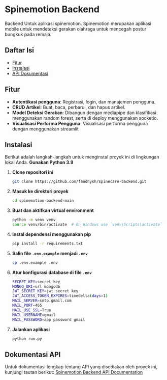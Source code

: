 # Spinemotion Backend

Backend Untuk aplikasi spinemotion. Spinemotion merupakan aplikasi mobile untuk mendeteksi gerakan olahraga untuk mencegah postur bungkuk pada remaja.

## Daftar Isi

- [Fitur](#fitur)
- [Instalasi](#instalasi)
- [API Dokumentasi](#api-dokumentasi)

## Fitur

- **Autentikasi pengguna**: Registrasi, login, dan manajemen pengguna.
- **CRUD Artikel**: Buat, baca, perbarui, dan hapus artikel.
- **Model Deteksi Gerakan**: Dibangun dengan mediapipe dan klasifikasi menggunakan random forest, serta di deploy menggunakan socketio.
- **Visualisasi Performa Pengguna**: Visualisasi performa pengguna dengan menggunakan streamlit

## Instalasi

Berikut adalah langkah-langkah untuk menginstal proyek ini di lingkungan lokal Anda.
**Gunakan Python 3.9**

1. **Clone repositori ini**
   ```bash
   git clone https://github.com/fandhysh/spinecare-backend.git
   ```
2. **Masuk ke direktori proyek**
   ```bash
   cd spinemotion-backend-main
   ```
3. **Buat dan aktifkan virtual environment**
   ```bash
   python -m venv venv
   source venv/bin/activate  # On Windows use `venv\Scripts\activate`
   ```
4. **Instal dependensi menggunakan pip**
   ```bash
   pip install -r requirements.txt
   ```
5. **Salin file `.env.example` menjadi `.env`**
   ```bash
   cp .env.example .env
   ```
6. **Atur konfigurasi database di file `.env`**
   ```bash
   SECRET_KEY=secret key
   MONGO_URI=url mongodb
   JWT_SECRET_KEY=jwt secret key
   JWT_ACCESS_TOKEN_EXPIRES=timedelta(days=1)
   MAIL_SERVER=smtp.gmail.com
   MAIL_PORT=465
   MAIL_USE_SSL=True
   MAIL_USERNAME=gmail
   MAIL_PASSWORD=app password gmail
   ```
7. **Jalankan aplikasi**
   ```bash
   python run.py
   ```

## Dokumentasi API

Untuk dokumentasi lengkap tentang API yang disediakan oleh proyek ini, kunjungi tautan berikut:
[Spinemotion Backend API Documentation](https://documenter.getpostman.com/view/26426683/2sA3e5eoMB)
